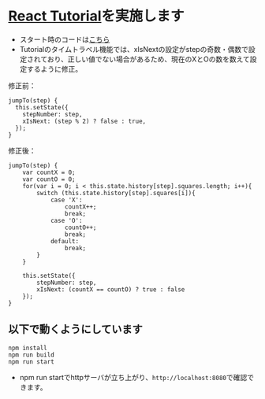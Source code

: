 # [React Tutorial](https://facebook.github.io/react/tutorial/tutorial.html)を実施します

* スタート時のコードは[こちら](https://codepen.io/ericnakagawa/pen/vXpjwZ)
* Tutorialのタイムトラベル機能では、xIsNextの設定がstepの奇数・偶数で設定されており、正しい値でない場合があるため、現在のXとOの数を数えて設定するように修正。

修正前：

```
jumpTo(step) {
  this.setState({
    stepNumber: step,
    xIsNext: (step % 2) ? false : true,
  });
}
```

修正後：

```
jumpTo(step) {
    var countX = 0;
    var countO = 0;
    for(var i = 0; i < this.state.history[step].squares.length; i++){
        switch (this.state.history[step].squares[i]){
            case 'X':
                countX++;
                break;
            case 'O':
                countO++;
                break;
            default:
                break;
        }
    }

    this.setState({
        stepNumber: step,
        xIsNext: (countX == countO) ? true : false 
    });
}
```

## 以下で動くようにしています

```teriminal
npm install
npm run build
npm run start
```

* npm run startでhttpサーバが立ち上がり、```http://localhost:8080```で確認できます。
